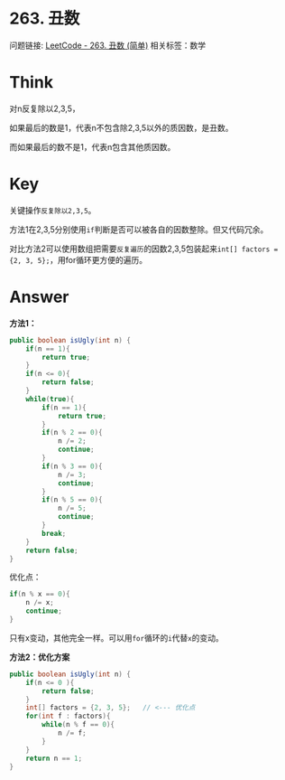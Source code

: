 # 263. 丑数

问题链接: [LeetCode - 263. 丑数 (简单)](https://leetcode.cn/problems/ugly-number/)
相关标签：数学

# Think

对n反复除以2,3,5，

如果最后的数是1，代表n不包含除2,3,5以外的质因数，是丑数。

而如果最后的数不是1，代表n包含其他质因数。

# Key

关键操作`反复除以2,3,5`。

方法1在2,3,5分别使用`if`判断是否可以被各自的因数整除。但又代码冗余。

对比方法2可以使用数组把需要`反复遍历`的因数2,3,5包装起来`int[] factors = {2, 3, 5};`，用for循环更方便的遍历。

# Answer

**方法1：**

```java
public boolean isUgly(int n) {
    if(n == 1){
        return true;
    }
    if(n <= 0){
        return false;
    }
    while(true){
        if(n == 1){
            return true;
        }
        if(n % 2 == 0){
            n /= 2;
            continue;
        }
        if(n % 3 == 0){
            n /= 3;
            continue;
        }
        if(n % 5 == 0){
            n /= 5;
            continue;
        }
        break;
    }
    return false;
}
```

优化点：

```java
if(n % x == 0){
    n /= x;
    continue;
}
```

只有x变动，其他完全一样。可以用`for`循环的`i`代替`x`的变动。

**方法2：优化方案**

```java
public boolean isUgly(int n) {
    if(n <= 0 ){
        return false;
    }
    int[] factors = {2, 3, 5};   // <--- 优化点
    for(int f : factors){
        while(n % f == 0){
            n /= f;
        }
    }
    return n == 1;
}
```